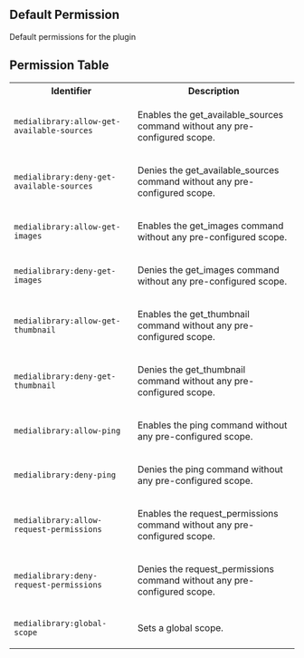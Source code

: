 ## Default Permission

Default permissions for the plugin


## Permission Table

<table>
<tr>
<th>Identifier</th>
<th>Description</th>
</tr>


<tr>
<td>

`medialibrary:allow-get-available-sources`

</td>
<td>

Enables the get_available_sources command without any pre-configured scope.

</td>
</tr>

<tr>
<td>

`medialibrary:deny-get-available-sources`

</td>
<td>

Denies the get_available_sources command without any pre-configured scope.

</td>
</tr>

<tr>
<td>

`medialibrary:allow-get-images`

</td>
<td>

Enables the get_images command without any pre-configured scope.

</td>
</tr>

<tr>
<td>

`medialibrary:deny-get-images`

</td>
<td>

Denies the get_images command without any pre-configured scope.

</td>
</tr>

<tr>
<td>

`medialibrary:allow-get-thumbnail`

</td>
<td>

Enables the get_thumbnail command without any pre-configured scope.

</td>
</tr>

<tr>
<td>

`medialibrary:deny-get-thumbnail`

</td>
<td>

Denies the get_thumbnail command without any pre-configured scope.

</td>
</tr>

<tr>
<td>

`medialibrary:allow-ping`

</td>
<td>

Enables the ping command without any pre-configured scope.

</td>
</tr>

<tr>
<td>

`medialibrary:deny-ping`

</td>
<td>

Denies the ping command without any pre-configured scope.

</td>
</tr>

<tr>
<td>

`medialibrary:allow-request-permissions`

</td>
<td>

Enables the request_permissions command without any pre-configured scope.

</td>
</tr>

<tr>
<td>

`medialibrary:deny-request-permissions`

</td>
<td>

Denies the request_permissions command without any pre-configured scope.

</td>
</tr>

<tr>
<td>

`medialibrary:global-scope`

</td>
<td>

Sets a global scope.

</td>
</tr>
</table>
